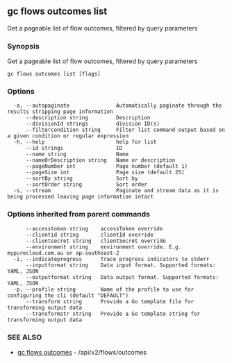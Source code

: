 ## gc flows outcomes list

Get a pageable list of flow outcomes, filtered by query parameters

### Synopsis

Get a pageable list of flow outcomes, filtered by query parameters

```
gc flows outcomes list [flags]
```

### Options

```
  -a, --autopaginate               Automatically paginate through the results stripping page information
      --description string         Description
      --divisionId strings         division ID(s)
      --filtercondition string     Filter list command output based on a given condition or regular expression
  -h, --help                       help for list
      --id strings                 ID
      --name string                Name
      --nameOrDescription string   Name or description
      --pageNumber int             Page number (default 1)
      --pageSize int               Page size (default 25)
      --sortBy string              Sort by
      --sortOrder string           Sort order
  -s, --stream                     Paginate and stream data as it is being processed leaving page information intact
```

### Options inherited from parent commands

```
      --accesstoken string    accessToken override
      --clientid string       clientId override
      --clientsecret string   clientSecret override
      --environment string    environment override. E.g. mypurecloud.com.au or ap-southeast-2
  -i, --indicateprogress      Trace progress indicators to stderr
      --inputformat string    Data input format. Supported formats: YAML, JSON
      --outputformat string   Data output format. Supported formats: YAML, JSON
  -p, --profile string        Name of the profile to use for configuring the cli (default "DEFAULT")
      --transform string      Provide a Go template file for transforming output data
      --transformstr string   Provide a Go template string for transforming output data
```

### SEE ALSO

* [gc flows outcomes](gc_flows_outcomes.html)	 - /api/v2/flows/outcomes


